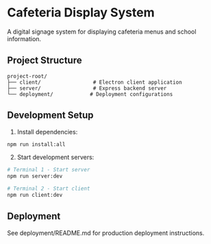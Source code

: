 # Cafeteria Display System

A digital signage system for displaying cafeteria menus and school information.

## Project Structure
```
project-root/
├── client/                 # Electron client application
├── server/                 # Express backend server
└── deployment/            # Deployment configurations
```

## Development Setup

1. Install dependencies:
```bash
npm run install:all
```

2. Start development servers:
```bash
# Terminal 1 - Start server
npm run server:dev

# Terminal 2 - Start client
npm run client:dev
```

## Deployment

See deployment/README.md for production deployment instructions.